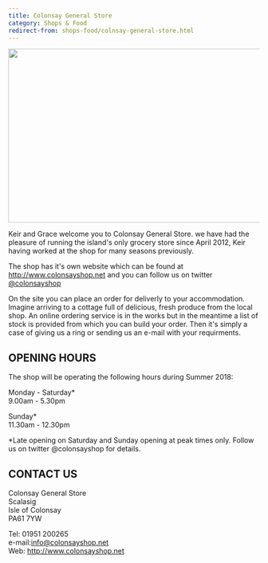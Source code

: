 ```yaml
---
title: Colonsay General Store
category: Shops & Food
redirect-from: shops-food/colnsay-general-store.html
---
```


<img class="media-element file-default img-responsive" data-delta="1" typeof="foaf:Image" src="{{ site.url }}{{ site.baseurl }}/images/ShopLogo.png" width="960" height="349" alt="" />

Keir and Grace welcome you to Colonsay General Store. we have had the pleasure of running the island's only grocery store since April 2012, Keir having worked at the shop for many seasons previously.

The shop has it's own website which can be found at <http://www.colonsayshop.net> and you can follow us on twitter [@colonsayshop](https://twitter.com/colonsayshop)

On the site you can place an order for deliverly to your accommodation. Imagine arriving to a cottage full of delicious, fresh produce from the local shop. An online ordering service is in the works but in the meantime a list of stock is provided from which you can build your order. Then it's simply a case of giving us a ring or sending us an e-mail with your requirments.

## OPENING HOURS

The shop will be operating the following hours during Summer 2018:

Monday - Saturday*<br />9.00am - 5.30pm

Sunday*<br />11.30am - 12.30pm

*Late opening on Saturday and Sunday opening at peak times only. Follow us on twitter @colonsayshop for details.

## CONTACT US

Colonsay General Store<br />Scalasig<br />Isle of Colonsay<br />PA61 7YW

Tel: 01951 200265<br />e-mail:<info@colonsayshop.net><br />Web: <http://www.colonsayshop.net>